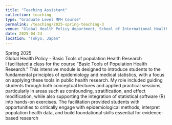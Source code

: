 ```yaml
---
title: "Teaching Assistant"
collection: teaching
type: "Graduate Level MPH Course"
permalink: /teaching/2025-spring-teaching-3
venue: "Global Health Policy department, School of International Health, The University of Tokyo"
date: 2025-04-24
location: "Tokyo, Japan"
---
```


Spring 2025   
Global Health Policy - Basic Tools of population Health Research   
I facilitated a class for the course “Basic Tools of Population Health Research.” This intensive module is designed to introduce students to the fundamental principles of epidemiology and medical statistics, with a focus on applying these tools in public health research. My role included guiding students through both conceptual lectures and applied practical sessions, particularly in areas such as confounding, stratification, and effect modification, while also supporting the integration of statistical software (R) into hands-on exercises. The facilitation provided students with opportunities to critically engage with epidemiological methods, interpret population health data, and build foundational skills essential for evidence-based research